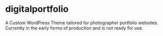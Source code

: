 # digitalportfolio
A Custom WordPress Theme tailored for photographer portfolio websites.  Currently in the early forms of production and is not ready for use.
